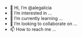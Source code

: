 - 👋 Hi, I’m @alegalicia
- 👀 I’m interested in ...
- 🌱 I’m currently learning ...
- 💞️ I’m looking to collaborate on ...
- 📫 How to reach me ...

<!---
alegalicia/alegalicia is a ✨ special ✨ repository because its `README.md` (this file) appears on your GitHub profile.
You can click the Preview link to take a look at your changes.
--->
